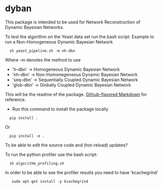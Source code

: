 # dyban
This package is intended to be used for Network Reconstruction of Dynamic Bayesian Networks.

To test the algorithm on the Yeast data set run the bash script.
Example to run a Non-Homogeneous Dynamic Bayesian Network
```
  sh yeast_pipeline.sh -m nh-dbn
```
Where -m denotes the method to use
- 'h-dbn' -> Homogeneous Dynamic Bayesian Network
- 'nh-dbn' -> Non-Homonegeneous Dynamic Bayesian Network
- 'seq-dbn' -> Sequentially Coupled Dynamic Bayesian Network
- 'glob-dbn' -> Globally Coupled Dynamic Bayesian Network

This will be the readme of the package. 
[Github-flavored Markdown](https://guides.github.com/features/mastering-markdown/)
for reference.

- Run this command to install the package locally

```
  pip install .
```

Or 

```
  pip install -e .
```
To be able to edit the source code and (hot-reload) updates?

To run the python profiler use the bash script:
```
  sh algorithm_profiling.sh
```
In order to be able to see the profiler results you need to have 'kcachegrind'
```
   sudo apt-get install -y kcachegrind 
```
